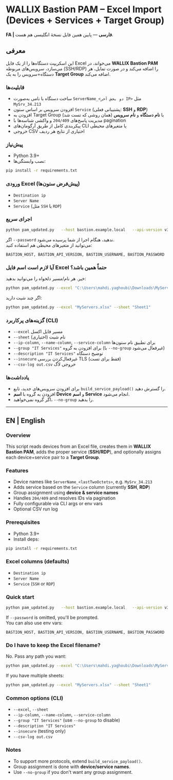 # WALLIX Bastion PAM – Excel Import (Devices + Services + Target Group)

**FA | فارسی** — پایین همین فایل نسخهٔ انگلیسی هم هست.

## معرفی
این اسکریپت دستگاه‌ها را از یک فایل Excel می‌خواند، در **WALLIX Bastion PAM** می‌سازد، سرویس‌های مربوطه (SSH/RDP) را اضافه می‌کند و در صورت تمایل، هر دستگاه+سرویس را به یک **Target Group** اضافه می‌کند.

### قابلیت‌ها
- ساخت دستگاه با نامی به‌صورت `ServerName_<دو بخش آخر IP>` مثل `MySrv_34.213`
- افزودن سرویس بر اساس ستون `Service` (پشتیبانی فعلی: **SSH** و **RDP**)
- افزودن به Target Group با **نام دستگاه** و **نام سرویس** (همان روشی که تست شد)
- مدیریت پاسخ‌های `204/409` و واکشی شناسه‌ها با pagination
- پیکربندی کامل از طریق آرگومان‌های CLI یا متغیرهای محیطی
- خروجی CSV اختیاری از نتایج هر ردیف

### پیش‌نیاز
- Python 3.9+  
- نصب وابستگی‌ها:
```bash
pip install -r requirements.txt
```

### ورودی Excel (پیش‌فرض ستون‌ها)
- `Destination ip`
- `Server Name`
- `Service` (مثل `SSH` یا `RDP`)

### اجرای سریع
```bash
python pam_updated.py   --host bastion.example.local   --api-version v3.12   --username admin   --excel "PAM Access 4.xlsx"   --group "IT Services"   --csv-log output.csv
```
اگر `--password` ندهید، هنگام اجرا از شما پرسیده می‌شود.  
می‌توانید از متغیرهای محیطی هم استفاده کنید:
```
BASTION_HOST, BASTION_API_VERSION, BASTION_USERNAME, BASTION_PASSWORD
```

### آیا لازم است اسم فایل Excel حتماً همین باشد؟
خیر. هر نام/مسیر دلخواه را می‌توانید بدهید:
```bash
python pam_updated.py --excel "C:\Users\mahdi.yaghoubi\Downloads\MyServers.xlsx"
```
اگر چند شیت دارید:
```bash
python pam_updated.py --excel "MyServers.xlsx" --sheet "Sheet1"
```

### گزینه‌های پرکاربرد (CLI)
- `--excel` مسیر فایل اکسل
- `--sheet` نام شیت (اختیاری)
- `--ip-column`, `--name-column`, `--service-column` برای تطبیق نام ستون‌ها
- `--group "IT Services"` برای افزودن به گروه (با `--no-group` غیرفعال می‌شود)
- `--description "IT Services"` توضیح دستگاه
- `--insecure` غیرفعال‌کردن بررسی TLS (فقط برای تست)
- `--csv-log out.csv` خروجی لاگ

### یادداشت‌ها
- برای افزودن سرویس‌های جدید، تابع `build_service_payload()` را گسترش دهید.
- افزودن به گروه با **اسم Device** و **اسم Service** انجام می‌شود.
- اگر گروه نمی‌خواهید، `--no-group` را بدهید.

---

## EN | English

### Overview
This script reads devices from an Excel file, creates them in **WALLIX Bastion PAM**, adds the proper service (**SSH/RDP**), and optionally assigns each device+service pair to a **Target Group**.

### Features
- Device names like `ServerName_<lastTwoOctets>`, e.g. `MySrv_34.213`
- Adds service based on the `Service` column (currently **SSH**, **RDP**)
- Group assignment using **device & service names**
- Handles `204/409` and resolves IDs via pagination
- Fully configurable via CLI args or env vars
- Optional CSV run log

### Prerequisites
- Python 3.9+  
- Install deps:
```bash
pip install -r requirements.txt
```

### Excel columns (defaults)
- `Destination ip`
- `Server Name`
- `Service` (`SSH` or `RDP`)

### Quick start
```bash
python pam_updated.py   --host bastion.example.local   --api-version v3.12   --username admin   --excel "PAM Access 4.xlsx"   --group "IT Services"   --csv-log output.csv
```
If `--password` is omitted, you'll be prompted.  
You can also use env vars:
```
BASTION_HOST, BASTION_API_VERSION, BASTION_USERNAME, BASTION_PASSWORD
```

### Do I have to keep the Excel filename?
No. Pass any path you want:
```bash
python pam_updated.py --excel "C:\Users\mahdi.yaghoubi\Downloads\MyServers.xlsx"
```
If you have multiple sheets:
```bash
python pam_updated.py --excel "MyServers.xlsx" --sheet "Sheet1"
```

### Common options (CLI)
- `--excel`, `--sheet`
- `--ip-column`, `--name-column`, `--service-column`
- `--group "IT Services"` (use `--no-group` to disable)
- `--description "IT Services"`
- `--insecure` (testing only)
- `--csv-log out.csv`

### Notes
- To support more protocols, extend `build_service_payload()`.
- Group assignment is done with **device/service names**.
- Use `--no-group` if you don't want any group assignment.

